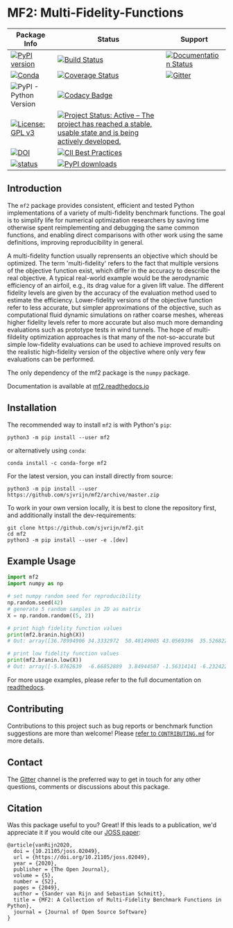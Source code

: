 # MF2: Multi-Fidelity-Functions

| Package Info | Status | Support |
|--------------|--------|---------|
| [![PyPI version](https://badge.fury.io/py/mf2.svg)](https://badge.fury.io/py/mf2) | [![Build Status](https://app.travis-ci.com/sjvrijn/mf2.svg?branch=main)](https://app.travis-ci.com/sjvrijn/mf2) | [![Documentation Status](https://readthedocs.org/projects/mf2/badge/?version=latest)][docs-badge] |
| [![Conda](https://img.shields.io/conda/v/conda-forge/mf2)](https://anaconda.org/conda-forge/mf2) | [![Coverage Status](https://coveralls.io/repos/github/sjvrijn/mf2/badge.svg?branch=main)](https://coveralls.io/github/sjvrijn/mf2?branch=main) | [![Gitter](https://badges.gitter.im/pymf2/community.svg)][gitter-badge] |
| ![PyPI - Python Version](https://img.shields.io/pypi/pyversions/mf2) | [![Codacy Badge](https://api.codacy.com/project/badge/Grade/54144e7d406b4558a14996b06a89adf8)](https://www.codacy.com/manual/sjvrijn/mf2?utm_source=github.com&amp;utm_medium=referral&amp;utm_content=sjvrijn/mf2&amp;utm_campaign=Badge_Grade) | |
| [![License: GPL v3](https://img.shields.io/badge/License-GPLv3-blue.svg)](https://www.gnu.org/licenses/gpl-3.0) | [![Project Status: Active – The project has reached a stable, usable state and is being actively developed.](https://www.repostatus.org/badges/latest/active.svg)](https://www.repostatus.org/#active) | |
| [![DOI](https://zenodo.org/badge/DOI/10.5281/zenodo.4540752.svg)](https://doi.org/10.5281/zenodo.4540752) | [![CII Best Practices](https://bestpractices.coreinfrastructure.org/projects/4231/badge)](https://bestpractices.coreinfrastructure.org/projects/4231) | |
| [![status](https://joss.theoj.org/papers/2575e93fc693c5c3bfa8736c60c35398/status.svg)](https://joss.theoj.org/papers/2575e93fc693c5c3bfa8736c60c35398) | [![PyPI downloads](https://img.shields.io/pypi/dm/mf2.svg)](https://pypistats.org/packages/mf2) | |

## Introduction

The `mf2` package provides consistent, efficient and tested Python
implementations of a variety of multi-fidelity benchmark functions. The goal is
to simplify life for numerical optimization researchers by saving time otherwise
spent reimplementing and debugging the same common functions, and enabling
direct comparisons with other work using the same definitions, improving
reproducibility in general.

A multi-fidelity function usually reprensents an objective which should be
optimized. The term 'multi-fidelity' refers to the fact that multiple versions
of the objective function exist, which differ in the accuracy to describe the
real objective. A typical real-world example would be the aerodynamic
efficiency of an airfoil, e.g., its drag value for a given lift value. The
different fidelity levels are given by the accuracy of the evaluation method
used to estimate the efficiency. Lower-fidelity versions of the objective
function refer to less accurate, but simpler approximations of the objective,
such as computational fluid dynamic simulations on rather coarse meshes,
whereas higher fidelity levels refer to more accurate but also much more
demanding evaluations such as prototype tests in wind tunnels. The hope of
multi-fildelity optimization approaches is that many of the not-so-accurate but
simple low-fidelity evaluations can be used to achieve improved results on the
realistic high-fidelity version of the objective where only very few
evaluations can be performed.

The only dependency of the mf2 package is the `numpy` package.

Documentation is available at [mf2.readthedocs.io][docs]

## Installation

The recommended way to install `mf2` is with Python's `pip`:
```
python3 -m pip install --user mf2
```
or alternatively using `conda`:
```
conda install -c conda-forge mf2
```

For the latest version, you can install directly from source:
```
python3 -m pip install --user https://github.com/sjvrijn/mf2/archive/master.zip
```

To work in your own version locally, it is best to clone the repository first,
and additionally install the dev-requirements:
```
git clone https://github.com/sjvrijn/mf2.git
cd mf2
python3 -m pip install --user -e .[dev]
```

## Example Usage

```python
import mf2
import numpy as np

# set numpy random seed for reproducibility
np.random.seed(42)
# generate 5 random samples in 2D as matrix
X = np.random.random((5, 2))

# print high fidelity function values
print(mf2.branin.high(X))
# Out: array([36.78994906 34.3332972  50.48149005 43.0569396  35.5268224 ])

# print low fidelity function values
print(mf2.branin.low(X))
# Out: array([-5.8762639  -6.66852889  3.84944507 -1.56314141 -6.23242223])
```

For more usage examples, please refer to the full documentation on
[readthedocs][docs].

## Contributing

Contributions to this project such as bug reports or benchmark function
suggestions are more than welcome! Please [refer to ``CONTRIBUTING.md``] for more
details.

## Contact

The [Gitter][gitter] channel is the preferred way to get in touch for any other
questions, comments or discussions about this package.

## Citation

Was this package useful to you? Great! If this leads to a publication, we'd
appreciate it if you would cite our [JOSS paper]:

```
@article{vanRijn2020,
  doi = {10.21105/joss.02049},
  url = {https://doi.org/10.21105/joss.02049},
  year = {2020},
  publisher = {The Open Journal},
  volume = {5},
  number = {52},
  pages = {2049},
  author = {Sander van Rijn and Sebastian Schmitt},
  title = {MF2: A Collection of Multi-Fidelity Benchmark Functions in Python},
  journal = {Journal of Open Source Software}
}
```


[docs]:               https://mf2.readthedocs.io/en/latest/
[docs-badge]:         https://mf2.readthedocs.io/en/latest/?badge=latest
[gitter]:             https://gitter.im/pymf2/community
[gitter-badge]:       https://gitter.im/pymf2/community?utm_source=badge&utm_medium=badge&utm_campaign=pr-badge
[new-issue]:          https://github.com/sjvrijn/mf2/issues/new
[pytest-regressions]: https://github.com/ESSS/pytest-regressions
[JOSS paper]:         https://joss.theoj.org/papers/10.21105/joss.02049
[refer to ``CONTRIBUTING.md``]: https://github.com/sjvrijn/mf2/blob/master/CONTRIBUTING.md

